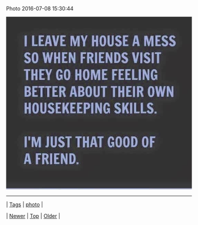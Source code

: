 <!--
title: Photo 2016-07-08 15
date: 2020-06-28T15:27:00.120Z
tags: photo
-->


Photo 2016-07-08 15:30:44

![](147096204449-0.jpg)

<!--BOTTOM-POST-NAVIGATION-->
---

| [Tags](tags.md) | [photo](tag-photo.md) |

| [Newer](147086175599.md) | [Top](index.md) | [Older](147198056134.md) |